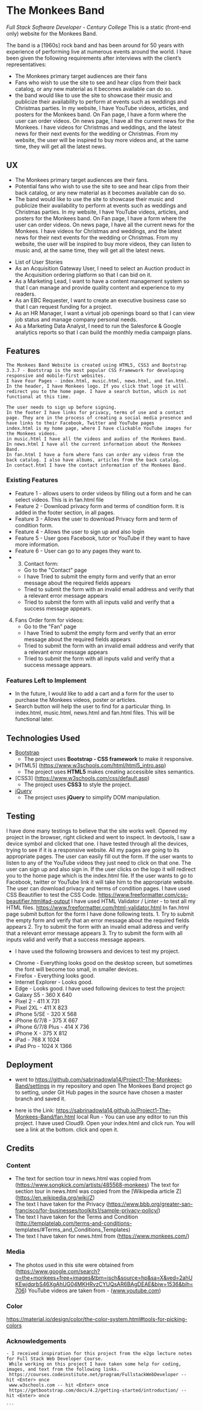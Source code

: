 # The Monkees Band 
_Full Stack Software Developer - Century College_
This is a static (front-end only) website for the Monkees Band. 

The band is a [1960s] rock band and has been around for 50 years with experience of performing live at numerous events around the world. 
I have been given the following requirements after interviews with the client’s representatives:
- The Monkees primary target audiences are their fans 
- Fans who wish to use the site to see and hear clips from their back catalog, or any new material as it becomes available can do so.
- the band would like to use the site to showcase their music and publicize their availability to perform at events such as weddings and Christmas parties.
In my website, I have YouTube videos, articles, and posters for the Monkees band. On Fan page, I have a form where the user can order videos. On news page, I have all the current news for the Monkees. I have videos for Christmas and weddings, and the latest news for their next events for the wedding or Christmas.
From my website, the user will be inspired to buy more videos and, at the same time, they will get all the latest news.

## UX
* The Monkees primary target audiences are their fans. 
* Potential fans who wish to use the site to see and hear clips from their back catalog, or any new material as it becomes available can do so.
* The band would like to use the site to showcase their music and publicize their availability to perform at events such as weddings and Christmas parties.
In my website, I have YouTube videos, articles, and posters for the Monkees band. On Fan page, I have a form where the user can order videos. On news page, I have all the current news for the Monkees. I have videos for Christmas and weddings, and the latest news for their next events for the wedding or Christmas.
From my website, the user will be inspired to buy more videos, they can listen to music and, at the same time, they will get all the latest news.

- List of User Stories
- As an Acquisition Gateway User, I need to select an Auction product in the Acquisition ordering platform so that I can bid on it.
- As a Marketing Lead, I want to have a content management system so that I can manage and provide quality content and experience to my readers.
- As an EBC Requester, I want to create an executive business case so that I can request funding for a project.
- As an HR Manager, I want a virtual job openings board so that I can view job status and manage company personal needs.
- As a Marketing Data Analyst, I need to run the Salesforce & Google analytics reports so that I can build the monthly media campaign plans.

## Features

 ````
The Monkees Band Website is created using HTML5, CSS3 and Bootstrap 3.3.7 - Bootstrap is the most popular CSS Framework for developing responsive and mobile-first websites.
I have Four Pages - index.html, music.html, news.html, and fan.html.
In the header, I have Monkees logo. If you click that logo it will redirect you to the home page. I have a search button, which is not functional at this time.

The user needs to sign up before signing. 
In the footer I have links for privacy, terms of use and a contact page. They are in the process of creating a social media presence and have links to their Facebook, Twitter and YouTube pages
index.html is my home page, where I have clickable YouTube images for the Monkees videos.
in music.html I have all the videos and audios of the Monkees Band.
In news.html I have all the current information about the Monkees Band.
In fan.html I have a form where fans can order any videos from the back catalog. I also have albums, articles from the back catalog.
In contact.html I have the contact information of the Monkees Band.
````
 ### Existing Features
- Feature 1 - allows users to order videos by filling out a form and he can select videos. This is in fan.html file
- Feature 2 - Download privacy form and terms of condition form. It is added in the footer section, in all pages.
- Feature 3 - Allows the user to download Privacy form and term of condition form.
- Feature 4 - Allows the user to sign up and also login
- Feature 5 - User goes Facebook, tutor or YouTube if they want to have more information.
- Feature 6 - User can go to any pages they want to.
- 3. Contact form:
    * Go to the "Contact" page
    * I have Tried to submit the empty form and verify that an error message about the required fields appears
    * Tried to submit the form with an invalid email address and verify that a relevant error message appears
    * Tried to submit the form with all inputs valid and verify that a success message appears.
4. Fans Order form for videos:
    * Go to the "Fan" page
    * I have Tried to submit the empty form and verify that an error message about the required fields appears
    * Tried to submit the form with an invalid email address and verify that a relevant error message appears
    * Tried to submit the form with all inputs valid and verify that a success message appears.
 
### Features Left to Implement
- In the future, I would like to add a cart and a form for the user to purchase the Monkees videos, poster or articles.
- Search button will help the user to find for a particular thing. In index.html, music.html, news.html and fan.html files. This will be functional later.
## Technologies Used
- [Bootstrap](https://getbootstrap.com/docs/4.2/getting-started/introduction/) 
    - The project uses **Bootstrap - CSS framework** to make it responsive.
- [HTML5] (https://www.w3schools.com/html/html5_intro.asp)
    - The project uses **HTML5** makes creating accessible sites semantics.
- [CSS3] (https://www.w3schools.com/css/default.asp)
    - The project uses **CSS3** to style the project. 
- [jQuery](https://jquery.com)
    - The project uses **jQuery** to simplify DOM manipulation.
## Testing
I have done many testings to believe that the site works well. Opened my project in the browser, right clicked and went to inspect. 
In devtools, I saw a device symbol and clicked that one. I have tested through all the devices, trying to see if it is a responsive website.
All my pages are going to its appropriate pages. The user can easily fill out the form. If the user wants to listen to any of the YouTube
videos they just need to click on that one. The user can sign up and also sign in. If the user clicks on the logo it will redirect you to
the home page which is the index.html file. If the user wants to go to Facebook, twitter or YouTube link it will take him to the appropriate
website.
The user can download privacy and terms of condition pages.
I have used CSS Beautifier to test the CSS Code. https://www.freeformatter.com/css-beautifier.html#ad-output
I have used HTML Validator / Linter - to test all my HTML files. https://www.freeformatter.com/html-validator.html
In fan.html page submit button for the form I have done following tests.
    1. Try to submit the empty form and verify that an error message about the required fields appears
    2. Try to submit the form with an invalid email address and verify that a relevant error message appears
    3. Try to submit the form with all inputs valid and verify that a success message appears.
  *  I have used the following browsers and devices to test my project.
  - Chrome - Everything looks good on the desktop screen, but sometimes the font will become too small, in smaller devices.
  - Firefox - Everything looks good. 
  - Internet Explorer - Looks good. 
  - Edge - Looks good.
  I have used following devices to test the project:
  - Galaxy S5 - 360 X 640
  - Pixel 2 - 411 X 731
  - Pixel 2XL - 411 X 823
  - iPhone 5/SE - 320 X 568
  - iPhone 6/7/8 - 375 X 667
  - iPhone 6/7/8 Plus - 414 X 736
  - iPhone X - 375 X 812 
  - iPad -   768 X 1024
  - iPad Pro - 1024 X 1366
  
## Deployment 
- went to https://github.com/sabrinadowla14/Project1-The-Monkees-Band/settings 
  in my repository and open The Monkees Band project go to setting, under Git Hub pages in the source have chosen a master branch and saved it.
* here is the Link:
  https://sabrinadowla14.github.io/Project1-The-Monkees-Band/fan.html
  local Run - You can use any editor to run this project. I have used Cloud9. Open your index.html and click run. You will see a link at the bottom. click and open it.
## Credits

### Content
- The text for section tour in news.html was copied from (https://www.songkick.com/artists/485568-monkees)
  The text for section tour in news.html was copied from the [Wikipedia article Z] (https://en.wikipedia.org/wiki/Z)
- The text I have taken for the Privacy (https://www.bbb.org/greater-san-francisco/for-businesses/toolkits1/sample-privacy-policy/)
- The text I have taken for the Terms and Condition (http://templatelab.com/terms-and-conditions-    templates/#Terms_and_Conditions_Templates) 
- The text I have taken for news.html from (https://www.monkees.com/)
### Media
- The photos used in this site were obtained from (https://www.google.com/search?q=the+monkees+free+images&tbm=isch&source=hp&sa=X&ved=2ahUKEwjdqrbS46XgAhUG04MKHRvzCYUQsAR6BAgDEAE&biw=1536&bih=706)
YouTube videos are taken from - (www.youtube.com)
### Color
   https://material.io/design/color/the-color-system.html#tools-for-picking-colors 
### Acknowledgements

 ````
 - I received inspiration for this project from the e2go lecture notes for Full Stack Web Developer Course.
  While working on this project I have taken some help for coding, images, and text from the following links.
  https://courses.codeinstitute.net/program/FullstackWebDeveloper -- hit <Enter> once 
  www.w3schools.com -- hit <Enter> once 
  https://getbootstrap.com/docs/4.2/getting-started/introduction/ -- hit <Enter> once 
  
```
